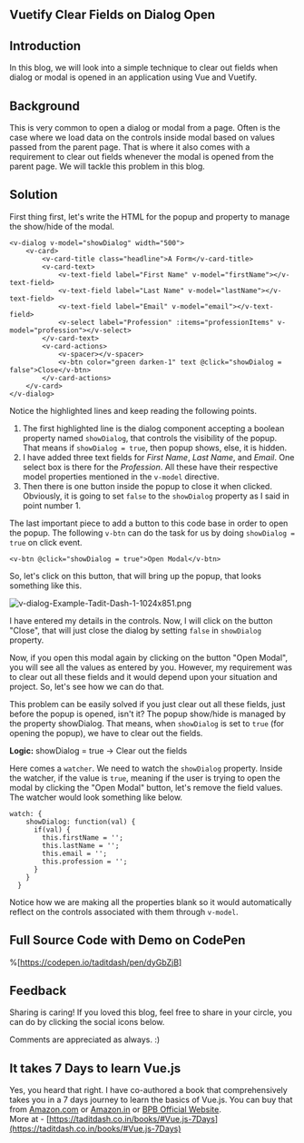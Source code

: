 ## Vuetify Clear Fields on Dialog Open

## Introduction

In this blog, we will look into a simple technique to clear out fields when dialog or modal is opened in an application using Vue and Vuetify.

## Background

This is very common to open a dialog or modal from a page. Often is the case where we load data on the controls inside modal based on values passed from the parent page. That is where it also comes with a requirement to clear out fields whenever the modal is opened from the parent page. We will tackle this problem in this blog.

## Solution

First thing first, let's write the HTML for the popup and property to manage the show/hide of the modal.

```
<v-dialog v-model="showDialog" width="500">
    <v-card>
        <v-card-title class="headline">A Form</v-card-title>
        <v-card-text>
            <v-text-field label="First Name" v-model="firstName"></v-text-field>
            <v-text-field label="Last Name" v-model="lastName"></v-text-field>
            <v-text-field label="Email" v-model="email"></v-text-field>
            <v-select label="Profession" :items="professionItems" v-model="profession"></v-select>
        </v-card-text>
        <v-card-actions>
            <v-spacer></v-spacer>
            <v-btn color="green darken-1" text @click="showDialog = false">Close</v-btn>
        </v-card-actions>
    </v-card>
</v-dialog>
``` 

Notice the highlighted lines and keep reading the following points.

1.  The first highlighted line is the dialog component accepting a boolean property named `showDialog`, that controls the visibility of the popup. That means if `showDialog = true`, then popup shows, else, it is hidden.
2.  I have added three text fields for _First Name_, _Last Name_, and _Email_. One select box is there for the _Profession_. All these have their respective model properties mentioned in the `v-model` directive.
3.  Then there is one button inside the popup to close it when clicked. Obviously, it is going to set `false` to the `showDialog` property as I said in point number 1.

The last important piece to add a button to this code base in order to open the popup. The following `v-btn` can do the task for us by doing `showDialog = true` on click event.

```
<v-btn @click="showDialog = true">Open Modal</v-btn>
``` 

So, let's click on this button, that will bring up the popup, that looks something like this.

![v-dialog-Example-Tadit-Dash-1-1024x851.png](https://cdn.hashnode.com/res/hashnode/image/upload/v1630218543083/FjbFneSPB.png)

I have entered my details in the controls. Now, I will click on the button "Close", that will just close the dialog by setting `false` in `showDialog` property.

Now, if you open this modal again by clicking on the button "Open Modal", you will see all the values as entered by you. However, my requirement was to clear out all these fields and it would depend upon your situation and project. So, let's see how we can do that.

This problem can be easily solved if you just clear out all these fields, just before the popup is opened, isn't it? The popup show/hide is managed by the property showDialog. That means, when `showDialog` is set to `true` (for opening the popup), we have to clear out the fields.

**Logic:** showDialog = true -> Clear out the fields

Here comes a `watcher`. We need to watch the `showDialog` property. Inside the watcher, if the value is `true`, meaning if the user is trying to open the modal by clicking the "Open Modal" button, let's remove the field values. The watcher would look something like below.


```
watch: {
    showDialog: function(val) {
      if(val) {
        this.firstName = '';
        this.lastName = '';
        this.email = '';
        this.profession = '';
      }
    }
  }
```

Notice how we are making all the properties blank so it would automatically reflect on the controls associated with them through `v-model`.

## Full Source Code with Demo on CodePen
%[https://codepen.io/taditdash/pen/dyGbZjB]

## Feedback

Sharing is caring! If you loved this blog, feel free to share in your circle, you can do by clicking the social icons below.

Comments are appreciated as always. :)

## It takes 7 Days to learn Vue.js

Yes, you heard that right. I have co-authored a book that comprehensively takes you in a 7 days journey to learn the basics of Vue.js. You can buy that from [Amazon.com](https://www.amazon.com/gp/product/9388511867/ref=dbs_a_def_rwt_bibl_vppi_i1) or [Amazon.in](https://www.amazon.in/Learn-Vue-js-Days-Journey-through/dp/9388511867/ref=tmm_pap_swatch_0?_encoding=UTF8&qid=&sr=) or [BPB Official Website](https://bpbonline.com/products/learn-vue-js-in-7-days).  
More at - [https://taditdash.co.in/books/#Vue.js-7Days](https://taditdash.co.in/books/#Vue.js-7Days)